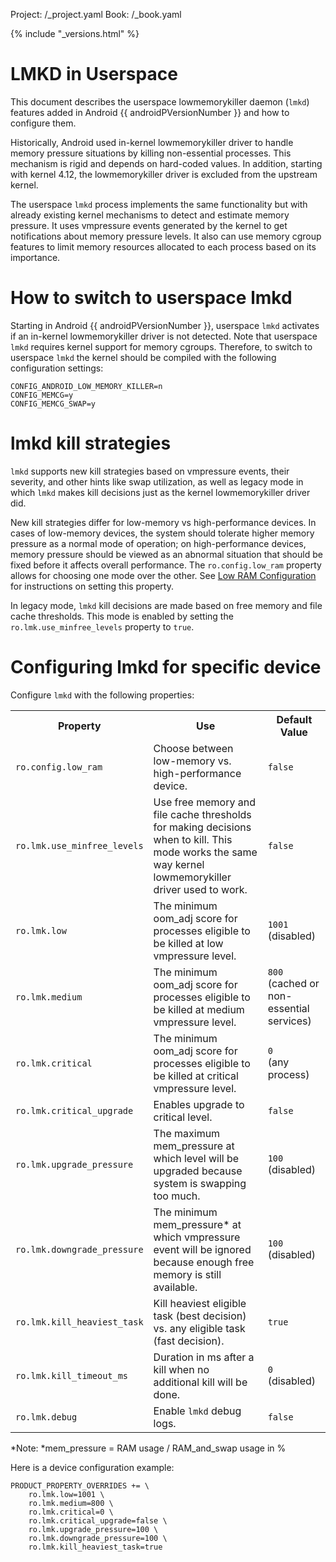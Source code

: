 Project: /_project.yaml
Book: /_book.yaml

{% include "_versions.html" %}

<!--
  Copyright 2018 The Android Open Source Project

  Licensed under the Apache License, Version 2.0 (the "License");
  you may not use this file except in compliance with the License.
  You may obtain a copy of the License at

      http://www.apache.org/licenses/LICENSE-2.0

  Unless required by applicable law or agreed to in writing, software
  distributed under the License is distributed on an "AS IS" BASIS,
  WITHOUT WARRANTIES OR CONDITIONS OF ANY KIND, either express or implied.
  See the License for the specific language governing permissions and
  limitations under the License.
-->

# LMKD in Userspace

This document describes the userspace lowmemorykiller daemon (`lmkd`) features
added in Android {{ androidPVersionNumber }} and how to configure them.

Historically, Android used in-kernel lowmemorykiller driver to handle memory
pressure situations by killing non-essential processes. This mechanism is rigid
and depends on hard-coded values. In addition, starting with kernel 4.12, the
lowmemorykiller driver is excluded from the upstream kernel.

The userspace `lmkd` process implements the same functionality but with already
existing kernel mechanisms to detect and estimate memory pressure. It uses
vmpressure events generated by the kernel to get notifications about memory
pressure levels.  It also can use memory cgroup features to limit memory resources
allocated to each process based on its importance.


# How to switch to userspace lmkd

Starting in Android {{ androidPVersionNumber }}, userspace `lmkd` activates if an
in-kernel lowmemorykiller driver is not detected. Note that userspace `lmkd`
requires kernel support for memory cgroups. Therefore, to switch to userspace
`lmkd` the kernel should be compiled with the following configuration  settings:

```
CONFIG_ANDROID_LOW_MEMORY_KILLER=n
CONFIG_MEMCG=y
CONFIG_MEMCG_SWAP=y
```

# lmkd kill strategies

`lmkd` supports new kill strategies based on vmpressure events, their severity,
and other hints like swap utilization, as well as legacy mode in which `lmkd`
makes kill decisions just as the kernel lowmemorykiller driver did.

New kill strategies differ for low-memory vs high-performance devices. In cases
of low-memory devices, the system should tolerate higher memory pressure as a
normal mode of operation; on high-performance devices, memory pressure should be
viewed as an abnormal situation that should be fixed before it affects overall
performance. The `ro.config.low_ram` property allows for choosing one mode over
the other. See [Low RAM Configuration](/devices/tech/perf/low-ram) for
instructions on setting this property.

In legacy mode, `lmkd` kill decisions are made based on free memory and file cache
thresholds. This mode is enabled by setting the `ro.lmk.use_minfree_levels`
property to `true`.


# Configuring lmkd for specific device

Configure `lmkd` with the following properties:

<table>
  <tr>
   <th>Property</th>
   <th>Use</th>
   <th>Default Value</th>
  </tr>
  <tr>
   <td><code>ro.config.low_ram</code>
   </td>
   <td>Choose between low-memory vs. high-performance device.
   </td>
   <td><code>false</code>
   </td>
  </tr>
  <tr>
   <td><code>ro.lmk.use_minfree_levels</code>
   </td>
   <td>Use free memory and file cache thresholds for making decisions when to
   kill. This mode works the same way kernel lowmemorykiller driver used to
   work.
   </td>
   <td><code>false</code>
   </td>
  </tr>
  <tr>
   <td><code>ro.lmk.low</code>
   </td>
   <td>The minimum oom_adj score for processes eligible to be killed at low
   vmpressure level.
   </td>
   <td><code>1001</code><br>
(disabled)
   </td>
  </tr>
  <tr>
   <td><code>ro.lmk.medium</code>
   </td>
   <td>The minimum oom_adj score for processes eligible to be killed at medium
   vmpressure level.
   </td>
   <td><code>800</code><br>
(cached or non-essential services)
   </td>
  </tr>
  <tr>
   <td><code>ro.lmk.critical</code>
   </td>
   <td>The minimum oom_adj score for processes eligible to be killed at critical
   vmpressure level.
   </td>
   <td><code>0</code><br>
(any process)
   </td>
  </tr>
  <tr>
   <td><code>ro.lmk.critical_upgrade</code>
   </td>
   <td>Enables upgrade to critical level.
   </td>
   <td><code>false</code>
   </td>
  </tr>
  <tr>
   <td><code>ro.lmk.upgrade_pressure</code>
   </td>
   <td>The maximum mem_pressure at which level will be upgraded because system
   is swapping too much.
   </td>
   <td><code>100</code><br>
(disabled)
   </td>
  </tr>
  <tr>
   <td><code>ro.lmk.downgrade_pressure</code>
   </td>
   <td>The minimum mem_pressure* at which vmpressure event will be ignored
   because enough free memory is still available.
   </td>
   <td><code>100</code><br>
(disabled)
   </td>
  </tr>
  <tr>
   <td><code>ro.lmk.kill_heaviest_task</code>
   </td>
   <td>Kill heaviest eligible task (best decision) vs. any eligible task (fast
   decision).</td>
   <td><code>true</code>
   </td>
  </tr>
  <tr>
   <td><code>ro.lmk.kill_timeout_ms</code>
   </td>
   <td>Duration in ms after a kill when no additional kill will be done.
   </td>
   <td><code>0</code><br>
(disabled)
   </td>
  </tr>
  <tr>
   <td><code>ro.lmk.debug</code>
   </td>
   <td>Enable <code>lmkd</code> debug logs.
   </td>
   <td><code>false</code>
   </td>
  </tr>
</table>

*Note: *mem_pressure = RAM usage / RAM_and_swap usage in %

Here is a device configuration example:

```
PRODUCT_PROPERTY_OVERRIDES += \
    ro.lmk.low=1001 \
    ro.lmk.medium=800 \
    ro.lmk.critical=0 \
    ro.lmk.critical_upgrade=false \
    ro.lmk.upgrade_pressure=100 \
    ro.lmk.downgrade_pressure=100 \
    ro.lmk.kill_heaviest_task=true
```
